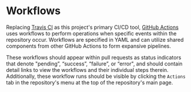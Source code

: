 # Workflows

Replacing [Travis CI](https://travis-ci.org/) as this project's primary CI/CD tool, [GitHub Actions](https://help.github.com/en/actions) uses workflows to perform operations when specific events within the repository occur.
Workflows are specified in YAML and can utilize shared components from other GitHub Actions to form expansive  pipelines.

These workflows should appear within pull requests as status indicators that denote "pending”, “success”, “failure”, or “error", and should contain detail links to view the workflows and their individual steps therein.
Additionally, these workflow runs should be visible by clicking the `Actions` tab in the repository's menu at the top of the repository's main page.
